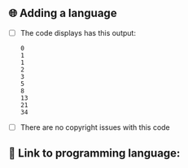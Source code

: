 ## 🌐 Adding a language

- [ ] The code displays has this output:
  ```
  0
  1
  1
  2
  3
  5
  8
  13
  21
  34
  ```
- [ ] There are no copyright issues with this code

## 🔗 Link to programming language: 

> 
